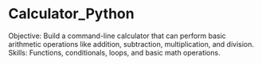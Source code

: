 # Calculator_Python
Objective: Build a command-line calculator that can perform basic arithmetic operations like addition, subtraction, multiplication, and division. Skills: Functions, conditionals, loops, and basic math operations.
